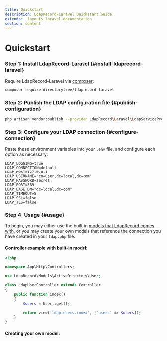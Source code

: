```yaml
---
title: Quickstart
description: LdapRecord-Laravel Quickstart Guide
extends: _layouts.laravel-documentation
section: content
---
```


# Quickstart

### Step 1: Install LdapRecord-Laravel {#install-ldaprecord-laravel}

Require LdapRecord-Laravel via [composer](https://getcomposer.org/):

```bash
composer require directorytree/ldaprecord-laravel
```

### Step 2: Publish the LDAP configuration file {#publish-configuration}

```bash
php artisan vendor:publish --provider LdapRecord\Laravel\LdapServiceProvider
```

### Step 3: Configure your LDAP connection {#configure-connection}

Paste these environment variables into your `.env` file, and configure each option as necessary:

```dotenv
LDAP_LOGGING=true
LDAP_CONNECTION=default
LDAP_HOST=127.0.0.1
LDAP_USERNAME="cn=user,dc=local,dc=com"
LDAP_PASSWORD=secret
LDAP_PORT=389
LDAP_BASE_DN="dc=local,dc=com"
LDAP_TIMEOUT=5
LDAP_SSL=false
LDAP_TLS=false
```

### Step 4: Usage {#usage}

To begin, you may either use the built-in [models that LdapRecord comes with](/docs/models/#predefined-models),
or you may create your own models that reference the connection you have created in your `ldap.php` file.

#### Controller example with built-in model:

```php
<?php

namespace App\Http\Controllers;

use LdapRecord\Models\ActiveDirectory\User;

class LdapUserController extends Controller
{
    public function index()
    {
        $users = User::get();

        return view('ldap.users.index', ['users' => $users]);
    }
}
```

#### Creating your own model:
